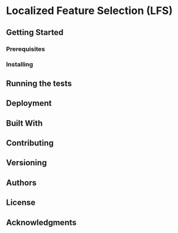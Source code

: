# Localized Feature Selection (LFS)

## Getting Started

### Prerequisites

### Installing

## Running the tests

## Deployment

## Built With

## Contributing

## Versioning

## Authors

## License

## Acknowledgments